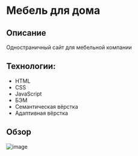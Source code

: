 # Мебель для дома

## Описание
Одностраничный сайт для мебельной компании

## Технологии:
- HTML
- CSS
- JavaScript
- БЭМ
- Семантическая вёрстка
- Адаптивная вёрстка

## Обзор

![image](https://github.com/anastasia-tolm/custom-furniture-page/img/review.png)

